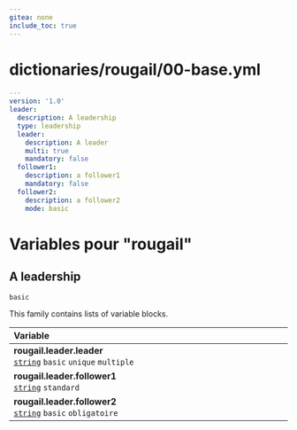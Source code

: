 ```yaml
---
gitea: none
include_toc: true
---
```

# dictionaries/rougail/00-base.yml

```yaml
---
version: '1.0'
leader:
  description: A leadership
  type: leadership
  leader:
    description: A leader
    multi: true
    mandatory: false
  follower1:
    description: a follower1
    mandatory: false
  follower2:
    description: a follower2
    mode: basic
```
# Variables pour "rougail"

## A leadership

`basic`


This family contains lists of variable blocks.

| Variable&nbsp;&nbsp;&nbsp;&nbsp;&nbsp;&nbsp;&nbsp;&nbsp;&nbsp;&nbsp;&nbsp;&nbsp;&nbsp;&nbsp;&nbsp;&nbsp;&nbsp;&nbsp;&nbsp;&nbsp;&nbsp;&nbsp;&nbsp;&nbsp;&nbsp;&nbsp;&nbsp;&nbsp;&nbsp;&nbsp;&nbsp;&nbsp;&nbsp;&nbsp;&nbsp;&nbsp;&nbsp;&nbsp;&nbsp;&nbsp;&nbsp;&nbsp;&nbsp;&nbsp;&nbsp;&nbsp;&nbsp;&nbsp;&nbsp;&nbsp;&nbsp;&nbsp;&nbsp;&nbsp;&nbsp;&nbsp;&nbsp;&nbsp;&nbsp;&nbsp;&nbsp;&nbsp;&nbsp;&nbsp;&nbsp;&nbsp;&nbsp;&nbsp;&nbsp;&nbsp;&nbsp;&nbsp;&nbsp;&nbsp;&nbsp;&nbsp;&nbsp;&nbsp;&nbsp;&nbsp;&nbsp;&nbsp;&nbsp;&nbsp;&nbsp;&nbsp;&nbsp;&nbsp;&nbsp;&nbsp;&nbsp;&nbsp;&nbsp;&nbsp;&nbsp;&nbsp;&nbsp;   | Description&nbsp;&nbsp;&nbsp;&nbsp;&nbsp;&nbsp;&nbsp;&nbsp;&nbsp;&nbsp;&nbsp;&nbsp;&nbsp;&nbsp;&nbsp;&nbsp;&nbsp;&nbsp;&nbsp;&nbsp;&nbsp;&nbsp;&nbsp;&nbsp;&nbsp;&nbsp;&nbsp;&nbsp;&nbsp;&nbsp;&nbsp;&nbsp;&nbsp;&nbsp;&nbsp;&nbsp;&nbsp;&nbsp;&nbsp;&nbsp;&nbsp;&nbsp;&nbsp;&nbsp;&nbsp;&nbsp;&nbsp;&nbsp;&nbsp;&nbsp;&nbsp;&nbsp;&nbsp;&nbsp;&nbsp;&nbsp;&nbsp;&nbsp;&nbsp;&nbsp;&nbsp;&nbsp;&nbsp;&nbsp;&nbsp;&nbsp;&nbsp;&nbsp;&nbsp;&nbsp;&nbsp;&nbsp;&nbsp;&nbsp;&nbsp;&nbsp;&nbsp;&nbsp;&nbsp;&nbsp;&nbsp;&nbsp;&nbsp;&nbsp;&nbsp;&nbsp;&nbsp;&nbsp;&nbsp;&nbsp;&nbsp;&nbsp;&nbsp;&nbsp;   |
|------------------------------------------------------------------------------------------------------------------------------------------------------------------------------------------------------------------------------------------------------------------------------------------------------------------------------------------------------------------------------------------------------------------------------------------------------------------------------------------------------------------------------------------------------------------------------------------------------------------|---------------------------------------------------------------------------------------------------------------------------------------------------------------------------------------------------------------------------------------------------------------------------------------------------------------------------------------------------------------------------------------------------------------------------------------------------------------------------------------------------------------------------------------------------------------------------------------------------|
| **rougail.leader.leader**<br/>[`string`](https://rougail.readthedocs.io/en/latest/variable.html#variables-types) `basic` `unique` `multiple`                                                                                                                                                                                                                                                                                                                                                                                                                                                                     | A leader.                                                                                                                                                                                                                                                                                                                                                                                                                                                                                                                                                                                         |
| **rougail.leader.follower1**<br/>[`string`](https://rougail.readthedocs.io/en/latest/variable.html#variables-types) `standard`                                                                                                                                                                                                                                                                                                                                                                                                                                                                                   | A follower1.                                                                                                                                                                                                                                                                                                                                                                                                                                                                                                                                                                                      |
| **rougail.leader.follower2**<br/>[`string`](https://rougail.readthedocs.io/en/latest/variable.html#variables-types) `basic` `obligatoire`                                                                                                                                                                                                                                                                                                                                                                                                                                                                        | A follower2.                                                                                                                                                                                                                                                                                                                                                                                                                                                                                                                                                                                      |


